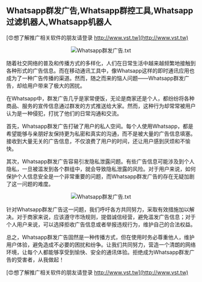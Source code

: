 ## **Whatsapp群发广告,Whatsapp群控工具,Whatsapp过滤机器人,Whatsapp机器人**

[😍想了解推广相关软件的朋友请登录 http://www.vst.tw](http://www.vst.tw)

 <center><img src="https://vst.tw/MP4/tuiguang/png/4.png" alt="Whatsapp群发广告.txt"></center>

随着社交网络的普及和传播方式的多样化，人们在日常生活中越来越频繁地接触到各种形式的广告信息。而在移动通讯工具中，像Whatsapp这样的即时通讯应用也成为了一种广告传播的渠道。然而，随之而来的恼人问题——Whatsapp群发广告，却给用户带来了极大的困扰。

在Whatsapp中，群发广告几乎是家常便饭，无论是商家还是个人，都纷纷将各种商品、服务的宣传信息通过群发的方式推送给大家。然而，这种行为却常常被用户认为是一种侵犯，打扰了他们的日常沟通和交流。

首先，Whatsapp群发广告打破了用户的私人空间。每个人使用Whatsapp，都是希望能够与亲朋好友保持更为私密和真实的沟通，而不是被大量的广告信息填塞。接收到大量无关的广告信息，不仅浪费了用户的时间，还让用户感到厌烦和不愉快。

其次，Whatsapp群发广告容易引发隐私泄露问题。有些广告信息可能涉及到个人隐私，一旦被滥发到各个群组中，就会导致隐私泄露的风险。对于用户来说，如何保护个人信息安全是一个非常重要的问题，而Whatsapp群发广告的存在无疑加剧了这一问题的难度。

 <center><img src="https://vst.tw/MP4/tuiguang/png/7.png" alt="Whatsapp群发广告.txt"></center>

针对Whatsapp群发广告这一问题，我们呼吁各方共同努力，采取有效措施加以解决。对于商家来说，应该遵守市场规则，提倡诚信经营，避免滥发广告信息；对于个人用户来说，可以选择拒收广告信息或者举报违规行为，维护自己的合法权益。

总之，Whatsapp群发广告固然是一种传播方式，但在使用时务必尊重他人，维护用户体验，避免造成不必要的困扰和纷争。让我们共同努力，营造一个清朗的网络环境，让每个人都能够享受到愉快、安全的通讯体验。拒绝成为Whatsapp群发广告的受害者，从我做起！

[😍想了解推广相关软件的朋友请登录 http://www.vst.tw](http://www.vst.tw)



